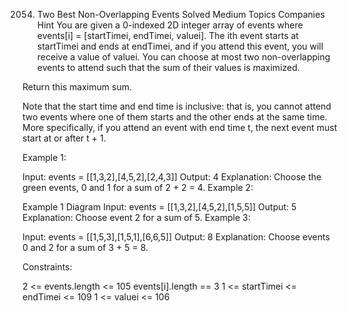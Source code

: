 2054. Two Best Non-Overlapping Events
Solved
Medium
Topics
Companies
Hint
You are given a 0-indexed 2D integer array of events where events[i] = [startTimei, endTimei, valuei]. The ith event starts at startTimei and ends at endTimei, and if you attend this event, you will receive a value of valuei. You can choose at most two non-overlapping events to attend such that the sum of their values is maximized.

Return this maximum sum.

Note that the start time and end time is inclusive: that is, you cannot attend two events where one of them starts and the other ends at the same time. More specifically, if you attend an event with end time t, the next event must start at or after t + 1.

 

Example 1:


Input: events = [[1,3,2],[4,5,2],[2,4,3]]
Output: 4
Explanation: Choose the green events, 0 and 1 for a sum of 2 + 2 = 4.
Example 2:

Example 1 Diagram
Input: events = [[1,3,2],[4,5,2],[1,5,5]]
Output: 5
Explanation: Choose event 2 for a sum of 5.
Example 3:


Input: events = [[1,5,3],[1,5,1],[6,6,5]]
Output: 8
Explanation: Choose events 0 and 2 for a sum of 3 + 5 = 8.
 

Constraints:

2 <= events.length <= 105
events[i].length == 3
1 <= startTimei <= endTimei <= 109
1 <= valuei <= 106